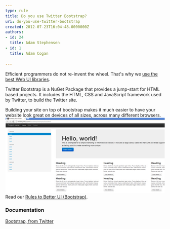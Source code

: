 ```yaml
---
type: rule
title: Do you use Twitter Bootstrap?
uri: do-you-use-twitter-bootstrap
created: 2012-07-23T16:04:48.0000000Z
authors:
- id: 24
  title: Adam Stephensen
- id: 1
  title: Adam Cogan

---
```


Efficient programmers do not re-invent the wheel. That's why we [use the best Web UI libraries](/do-you-use-the-best-web-ui-libraries).

Twitter Bootstrap is a NuGet Package that provides a jump-start for HTML based projects. It includes the HTML, CSS and JavaScript framework used by Twitter, to build the Twitter site.
 
Building your site on top of bootstrap makes it much easier to have your website look great on devices of all sizes, across many different browsers.
![ This website template, along with many others is available as a starting point for building Bootstrap-based sites![Bootstrap](iphonenonresponsive.png)](bootstrap-1.jpg)
Read our [Rules to Better UI (Bootstrap)](/rules-to-better-ui-%28bootstrap%29).

### Documentation

[Bootstrap, from Twitter](https://github.com/twbs/bootstrap)

